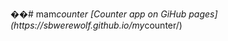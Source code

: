 ��#   m a m _ c o u n t e r 
 
 [ C o u n t e r   a p p   o n   G i H u b   p a g e s ] ( h t t p s : / / s b w e r e w o l f . g i t h u b . i o / m y _ c o u n t e r / ) 
 
